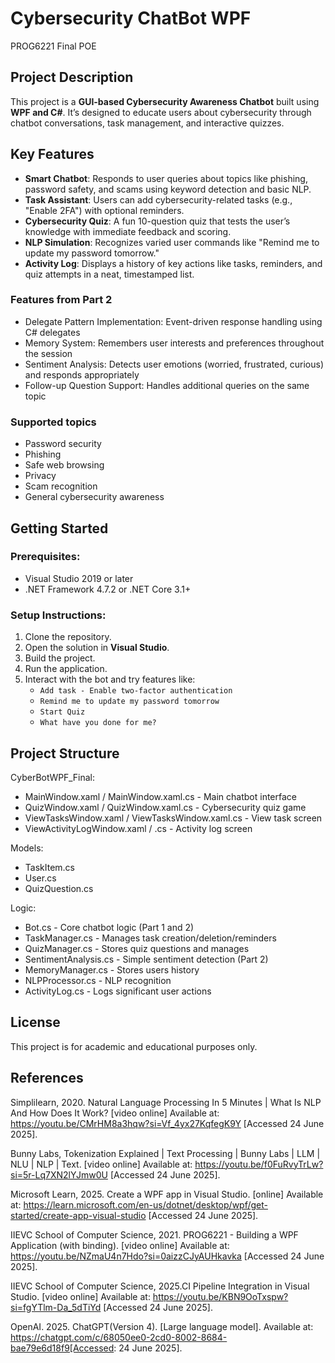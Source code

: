 
# Cybersecurity ChatBot WPF

PROG6221 Final POE


## Project Description
This project is a **GUI-based Cybersecurity Awareness Chatbot** built using **WPF and C#**. It’s designed to educate users about cybersecurity through chatbot conversations, task management, and interactive quizzes.

## Key Features
- **Smart Chatbot**: Responds to user queries about topics like phishing, password safety, and scams using keyword detection and basic NLP.
- **Task Assistant**: Users can add cybersecurity-related tasks (e.g., "Enable 2FA") with optional reminders.
- **Cybersecurity Quiz**: A fun 10-question quiz that tests the user’s knowledge with immediate feedback and scoring.
- **NLP Simulation**: Recognizes varied user commands like "Remind me to update my password tomorrow."
- **Activity Log**: Displays a history of key actions like tasks, reminders, and quiz attempts in a neat, timestamped list.

### Features from Part 2
- Delegate Pattern Implementation: Event-driven response handling using C# delegates
- Memory System: Remembers user interests and preferences throughout the session
- Sentiment Analysis: Detects user emotions (worried, frustrated, curious) and responds appropriately
- Follow-up Question Support: Handles additional queries on the same topic

### Supported topics
- Password security
- Phishing
- Safe web browsing
- Privacy
- Scam recognition
- General cybersecurity awareness

## Getting Started

### Prerequisites:

- Visual Studio 2019 or later
- .NET Framework 4.7.2 or .NET Core 3.1+

### Setup Instructions:

1. Clone the repository.
2. Open the solution in **Visual Studio**.
3. Build the project.
4. Run the application.
5. Interact with the bot and try features like:
   - `Add task - Enable two-factor authentication`
   - `Remind me to update my password tomorrow`
   - `Start Quiz`
   - `What have you done for me?`
## Project Structure
CyberBotWPF_Final:
- MainWindow.xaml / MainWindow.xaml.cs - Main chatbot interface
- QuizWindow.xaml / QuizWindow.xaml.cs - Cybersecurity quiz game
- ViewTasksWindow.xaml / ViewTasksWindow.xaml.cs - View task screen
- ViewActivityLogWindow.xaml / .cs - Activity log screen

Models:
- TaskItem.cs
- User.cs
- QuizQuestion.cs

Logic:
- Bot.cs - Core chatbot logic (Part 1 and 2)
- TaskManager.cs - Manages task creation/deletion/reminders
- QuizManager.cs - Stores quiz questions and manages
- SentimentAnalysis.cs - Simple sentiment detection (Part 2)
- MemoryManager.cs - Stores users history
- NLPProcessor.cs - NLP recognition
- ActivityLog.cs - Logs significant user actions
  
## License

This project is for academic and educational purposes only.

## References 
Simplilearn, 2020. Natural Language Processing In 5 Minutes | What Is NLP And How Does It Work? [video online] Available at: <https://youtu.be/CMrHM8a3hqw?si=Vf_4yx27KqfegK9Y> [Accessed 24 June 2025].

Bunny Labs, Tokenization Explained | Text Processing | Bunny Labs | LLM | NLU | NLP | Text. [video online] Available at: https://youtu.be/f0FuRvyTrLw?si=5r-Lq7XN2lYJmw0U [Accessed 24 June 2025].

Microsoft Learn, 2025. Create a WPF app in Visual Studio. [online] Available at: <https://learn.microsoft.com/en-us/dotnet/desktop/wpf/get-started/create-app-visual-studio> [Accessed 24 June 2025].

IIEVC School of Computer Science, 2021. PROG6221 - Building a WPF Application (with binding). [video online] Available at: <https://youtu.be/NZmaU4n7Hdo?si=0aizzCJyAUHkavka> [Accessed 24 June 2025].

IIEVC School of Computer Science, 2025.CI Pipeline Integration in Visual Studio. [video online] Available at: <https://youtu.be/KBN9OoTxspw?si=fgYTlm-Da_5dTiYd> [Accessed 24 June 2025].

OpenAI. 2025. ChatGPT(Version 4). [Large language model]. Available at: https://chatgpt.com/c/68050ee0-2cd0-8002-8684-bae79e6d18f9[Accessed: 24 June 2025].
